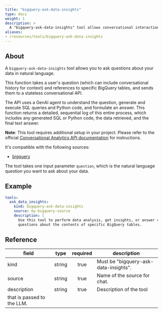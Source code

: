 ```yaml
---
title: "bigquery-ask-data-insights"
type: docs
weight: 1
description: > 
  A "bigquery-ask-data-insights" tool allows conversational interaction with a BigQuery source.
aliases:
- /resources/tools/bigquery-ask-data-insights
---
```


## About

A `bigquery-ask-data-insights` tool allows you to ask questions about your data in natural language. 

This function takes a user's question (which can include conversational history for context) 
and references to specific BigQuery tables, and sends them to a stateless conversational API.

The API uses a GenAI agent to understand the question, generate and execute SQL queries 
and Python code, and formulate an answer. This function returns a detailed, sequential 
log of this entire process, which includes any generated SQL or Python code, the data 
retrieved, and the final text answer.

**Note**: This tool requires additional setup in your project. Please refer to the 
official [Conversational Analytics API documentation](https://cloud.google.com/gemini/docs/conversational-analytics-api/overview)
for instructions.

It's compatible with the following sources:

- [bigquery](../sources/bigquery.md)


The tool takes one input parameter `question`, which is the natural language question 
you want to ask about your data.

## Example

```yaml
tools:
  ask_data_insights:
    kind: bigquery-ask-data-insights
    source: my-bigquery-source
    description: |
      Use this tool to perform data analysis, get insights, or answer complex 
      questions about the contents of specific BigQuery tables.
```

## Reference
| **field**   |                  **type**                  | **required** | **description**                                                                                  |
|-------------|:------------------------------------------:|:------------:|--------------------------------------------------------------------------------------------------|
| kind        |                   string                   |     true     | Must be "bigquery-ask-data-insights".                                                            |
| source      |                   string                   |     true     | Name of the source for chat.                                                    |
| description |                   string                   |     true     | Description of the tool 
that is passed to the LLM.                                               |
